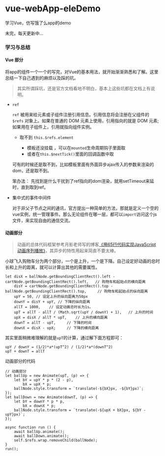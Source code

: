 # vue-webApp-eleDemo

学习Vue，仿写饿了么app的demo

未完，每天更新中...

### 学习与总结

#### Vue 部分
将app的组件一个一个的写完，对Vue的基本用法，就开始渐渐熟悉和了解。这里总结一下自己遇到的麻烦以及踩的坑。
> 其实所谓踩坑，还是官方文档看地不明白，基本上这些坑都在文档上有说明。

- `ref`

	`ref` 被用来给元素或子组件注册引用信息。引用信息将会注册在父组件的 `$refs` 对象上。如果在普通的 DOM 元素上使用，引用指向的就是 DOM 元素; 如果用在子组件上，引用就指向组件实例。

	- 取不到 `this.$refs.element`
		
		- 模板还没挂载 ，可以在`mounted`生命周期钩子里面取
		- 或者在`this.$nextTick()`里面的回调函数中取

	可有的时候还是取不到，比如模板里面有外面异步ajax传入的参数来渲染的dom，还是取不到。

	笨办法： 先找到是什么干扰到了ref指向的dom渲染，就用setTimeout来延时，直到取到ref。

- 集中式的事件中间件
    
    对于非父子节点之间的通讯，官方提出一种简单的方法，那就是定义一个空的vue实例，统一管理事件。那么无论组件在哪一层，都可以`import`访问这个js文件，来实现自由的通信交流。

#### 动画部分

> 动画的总体代码框架参考月影老师写的博客[《用65行代码实现JavaScript动画序列播放》](https://www.h5jun.com/post/sixty-lines-of-code-animation.html)，其异步的特性用起来简直不要太棒。

小球飞入购物车分为两个部分，一个是上升，一个是下降。自己设定好动画的总时长和上升的距离，就可以计算出其他的需要属性。

    let disX = ballNode.getBoundingClientRect().left - cartNode.getBoundingClientRect().left,   // 购物车和起始点的横向距离
        disY = cartNode.getBoundingClientRect().top - ballNode.getBoundingClientRect().top,     // 购物车和起始点的纵向距离
        upY = 50, // 设定上升的纵向距离为50px
        downY = disY + upY, // 下降的纵向距离
        allT = 1000,    // 设定动画总时长为1s。
        upT = allT - allT / (Math.sqrt(upY / downY) + 1),   // 上升的时间
        upX = disX / allT * upT,    // 上升的横向距离
        downT = allT - upT,     // 下降的时间
        downX = disX - upX;     // 下降的横向距离
        
其实里面稍微难理解的就是`upT`的计算，通过解下面方程即可：

    upY / downY = (1/2)*a*(upT^2) / (1/2)*a*(downT^2)
    upT + downT = allT
    
动画部分的代码

    // 动画部分
    let ballUp = new Animate(upT, (p) => {
        let bY = upY * p * (2 - p),
            bX = upX * p;
        ballNode.style.transform = `translate(-${bX}px, -${bY}px)`;
    });
    let ballDown = new Animate(downT, (p) => {
        let bY = downY * p * p,
            bX = downX * p;
        ballNode.style.transform = `translate(-${upX + bX}px, ${bY - upY}px)`;
    });

    async function run () {
        await ballUp.animate();
        await ballDown.animate();
        self.$refs.wrap.removeChild(ballNode);
    }
    run();

